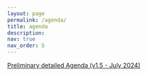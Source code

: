 ```yaml
---
layout: page
permalink: /agenda/
title: agenda
description: 
nav: true
nav_order: 5
---
```



[Preliminary detailed Agenda (v1.5 - July 2024)](https://autocfd4.s3.eu-west-1.amazonaws.com/autocfd4-agenda1p4.pdf)
